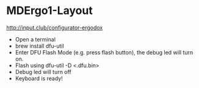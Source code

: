 # MDErgo1-Layout

http://input.club/configurator-ergodox

- Open a terminal
- brew install dfu-util
- Enter DFU Flash Mode (e.g. press flash button), the debug led will turn on.
- Flash using dfu-util -D <.dfu.bin>
- Debug led will turn off
- Keyboard is ready!
